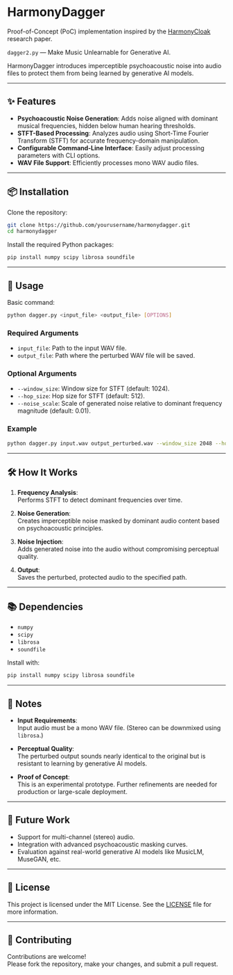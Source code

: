 # HarmonyDagger

Proof-of-Concept (PoC) implementation inspired by the [HarmonyCloak](https://mosis.eecs.utk.edu/harmonycloak.html) research paper.

`dagger2.py` — Make Music Unlearnable for Generative AI.

HarmonyDagger introduces imperceptible psychoacoustic noise into audio files to protect them from being learned by generative AI models.

---

## ✨ Features

- **Psychoacoustic Noise Generation**: Adds noise aligned with dominant musical frequencies, hidden below human hearing thresholds.
- **STFT-Based Processing**: Analyzes audio using Short-Time Fourier Transform (STFT) for accurate frequency-domain manipulation.
- **Configurable Command-Line Interface**: Easily adjust processing parameters with CLI options.
- **WAV File Support**: Efficiently processes mono WAV audio files.

---

## 📦 Installation

Clone the repository:

```bash
git clone https://github.com/yourusername/harmonydagger.git
cd harmonydagger
```

Install the required Python packages:

```bash
pip install numpy scipy librosa soundfile
```

---

## 🚀 Usage

Basic command:

```bash
python dagger.py <input_file> <output_file> [OPTIONS]
```

### Required Arguments
- `input_file`: Path to the input WAV file.
- `output_file`: Path where the perturbed WAV file will be saved.

### Optional Arguments
- `--window_size`: Window size for STFT (default: 1024).
- `--hop_size`: Hop size for STFT (default: 512).
- `--noise_scale`: Scale of generated noise relative to dominant frequency magnitude (default: 0.01).

### Example

```bash
python dagger.py input.wav output_perturbed.wav --window_size 2048 --hop_size 1024 --noise_scale 0.02
```

---

## 🛠 How It Works

1. **Frequency Analysis**:  
   Performs STFT to detect dominant frequencies over time.

2. **Noise Generation**:  
   Creates imperceptible noise masked by dominant audio content based on psychoacoustic principles.

3. **Noise Injection**:  
   Adds generated noise into the audio without compromising perceptual quality.

4. **Output**:  
   Saves the perturbed, protected audio to the specified path.

---

## 📚 Dependencies

- `numpy`
- `scipy`
- `librosa`
- `soundfile`

Install with:

```bash
pip install numpy scipy librosa soundfile
```

---

## 📌 Notes

- **Input Requirements**:  
  Input audio must be a mono WAV file. (Stereo can be downmixed using `librosa`.)

- **Perceptual Quality**:  
  The perturbed output sounds nearly identical to the original but is resistant to learning by generative AI models.

- **Proof of Concept**:  
  This is an experimental prototype. Further refinements are needed for production or large-scale deployment.

---

## 🔮 Future Work

- Support for multi-channel (stereo) audio.
- Integration with advanced psychoacoustic masking curves.
- Evaluation against real-world generative AI models like MusicLM, MuseGAN, etc.

---

## 📄 License

This project is licensed under the MIT License. See the [LICENSE](LICENSE) file for more information.

---

## 🤝 Contributing

Contributions are welcome!  
Please fork the repository, make your changes, and submit a pull request.

